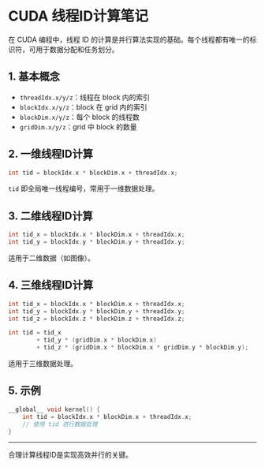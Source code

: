# CUDA 线程ID计算笔记

在 CUDA 编程中，线程 ID 的计算是并行算法实现的基础。每个线程都有唯一的标识符，可用于数据分配和任务划分。

## 1. 基本概念
- `threadIdx.x/y/z`：线程在 block 内的索引
- `blockIdx.x/y/z`：block 在 grid 内的索引
- `blockDim.x/y/z`：每个 block 的线程数
- `gridDim.x/y/z`：grid 中 block 的数量

## 2. 一维线程ID计算
```cpp
int tid = blockIdx.x * blockDim.x + threadIdx.x;
```
`tid` 即全局唯一线程编号，常用于一维数据处理。

## 3. 二维线程ID计算
```cpp
int tid_x = blockIdx.x * blockDim.x + threadIdx.x;
int tid_y = blockIdx.y * blockDim.y + threadIdx.y;
```
适用于二维数据（如图像）。

## 4. 三维线程ID计算
```cpp
int tid_x = blockIdx.x * blockDim.x + threadIdx.x;
int tid_y = blockIdx.y * blockDim.y + threadIdx.y;
int tid_z = blockIdx.z * blockDim.z + threadIdx.z;

int tid = tid_x 
        + tid_y * (gridDim.x * blockDim.x) 
        + tid_z * (gridDim.x * blockDim.x * gridDim.y * blockDim.y);
```
适用于三维数据处理。

## 5. 示例
```cpp
__global__ void kernel() {
	int tid = blockIdx.x * blockDim.x + threadIdx.x;
	// 使用 tid 进行数据处理
}
```

---

合理计算线程ID是实现高效并行的关键。
